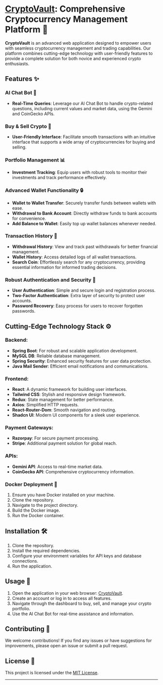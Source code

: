 # [CryptoVault](https://cryptovault.jatinagrawal.co.in/): Comprehensive Cryptocurrency Management Platform 🚀

**CryptoVault** is an advanced web application designed to empower users with seamless cryptocurrency management and trading capabilities. Our platform combines cutting-edge technology with user-friendly features to provide a complete solution for both novice and experienced crypto enthusiasts.

## Features ✨

### AI Chat Bot 🤖
- **Real-Time Queries**: Leverage our AI Chat Bot to handle crypto-related questions, including current values and market data, using the Gemini and CoinGecko APIs.

### Buy & Sell Crypto 💸
- **User-Friendly Interface**: Facilitate smooth transactions with an intuitive interface that supports a wide array of cryptocurrencies for buying and selling.

### Portfolio Management 📊
- **Investment Tracking**: Equip users with robust tools to monitor their investments and track performance effectively.

### Advanced Wallet Functionality 🔒
- **Wallet to Wallet Transfer**: Securely transfer funds between wallets with ease.
- **Withdrawal to Bank Account**: Directly withdraw funds to bank accounts for convenience.
- **Add Balance to Wallet**: Easily top up wallet balances whenever needed.

### Transaction History 📜
- **Withdrawal History**: View and track past withdrawals for better financial management.
- **Wallet History**: Access detailed logs of all wallet transactions.
- **Search Coin**: Effortlessly search for any cryptocurrency, providing essential information for informed trading decisions.

### Robust Authentication and Security 🔐
- **User Authentication**: Simple and secure login and registration process.
- **Two-Factor Authentication**: Extra layer of security to protect user accounts.
- **Password Recovery**: Easy process for users to recover forgotten passwords.

## Cutting-Edge Technology Stack ⚙️

### Backend:
- **Spring Boot**: For robust and scalable application development.
- **MySQL DB**: Reliable database management.
- **Spring Security**: Enhanced security features for user data protection.
- **Java Mail Sender**: Efficient email notifications and communications.

### Frontend:
- **React**: A dynamic framework for building user interfaces.
- **Tailwind CSS**: Stylish and responsive design framework.
- **Redux**: State management for better performance.
- **Axios**: Simplified HTTP requests.
- **React-Router-Dom**: Smooth navigation and routing.
- **Shadcn UI**: Modern UI components for a sleek user experience.

### Payment Gateways:
- **Razorpay**: For secure payment processing.
- **Stripe**: Additional payment solution for global reach.

### APIs:
- **Gemini API**: Access to real-time market data.
- **CoinGecko API**: Comprehensive cryptocurrency information.

### Docker Deployment 🐳

1. Ensure you have Docker installed on your machine.
2. Clone the repository.
3. Navigate to the project directory.
4. Build the Docker image.
5. Run the Docker container.

## Installation 🛠️

1. Clone the repository.
2. Install the required dependencies.
3. Configure your environment variables for API keys and database connections.
4. Run the application.

## Usage 🚀

1. Open the application in your web browser: [CryptoVault](https://frontend-react-js-opal.vercel.app/).
2. Create an account or log in to access all features.
3. Navigate through the dashboard to buy, sell, and manage your crypto portfolio.
4. Use the AI Chat Bot for real-time assistance and information.

## Contributing 🤝

We welcome contributions! If you find any issues or have suggestions for improvements, please open an issue or submit a pull request.

## License 📄

This project is licensed under the [MIT License](LICENSE).

---

